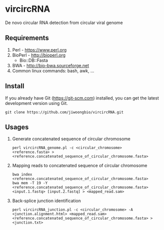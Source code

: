 # vircircRNA

De novo circular RNA detection from circular viral genome


## Requirements

1. Perl - https://www.perl.org
2. BioPerl - http://bioperl.org
   * Bio::DB::Fasta
3. BWA - http://bio-bwa.sourceforge.net
4. Common linux commands: bash, awk, ...


## Install

If you already have Git (https://git-scm.com) installed, you can get the latest development version using Git.
```
git clone https://github.com/jiwoongbio/vircircRNA.git
```


## Usages

1. Generate concatenated sequence of circular chromosome
   ```
   perl vircircRNA_genome.pl -c <circular_chromosome> <reference.fasta> > <reference.concatenated_sequence_of_circular_chromosome.fasta>
   ```

2. Mapping reads to concatenated sequence of circular chromosome
   ```
   bwa index <reference.concatenated_sequence_of_circular_chromosome.fasta>
   bwa mem -T 19 -Y <reference.concatenated_sequence_of_circular_chromosome.fasta> <input.1.fastq> [input.2.fastq] > <mapped_read.sam>
   ```

3. Back-splice junction identification
   ```
   perl vircircRNA_junction.pl -c <circular_chromosome> -A <junction.alignment.html> <mapped_read.sam> <reference.concatenated_sequence_of_circular_chromosome.fasta> > <junction.txt>
   ```
